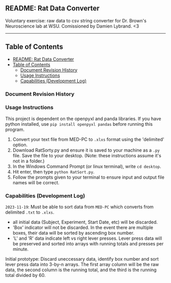 ## README: Rat Data Converter 

Voluntary exercise: raw data to csv string converter for Dr. Brown's Neuroscience lab at WSU. Comissioned by Damien Lybrand. <3


---

## Table of Contents
- [README: Rat Data Converter](#readme-rat-data-converter)
- [Table of Contents](#table-of-contents)
  - [Document Revision History](#document-revision-history)
  - [Usage Instructions](#usage-instructions)
  - [Capabilities (Development Log)](#capabilities-development-log)

<a name="revision-history"> </a>

### Document Revision History
<!--
| Name | Date | Changes | Version |
| ------ | ------ | --------- | --------- |
| Data Converter |2023-11-19 |Prototype | 0.0        |
|           |           |          |        |
|      |      |         |         |

Table of contents: 
Instructions for Lab Workers
Current / Future Capabilites
Development Notes / Resources used -->


### Usage Instructions 

This project is dependent on the openpyxl and panda libraries. 
If you have python installed, use  `pip install openpyxl pandas`  before running this program. 

<!-- warning that this only works for windows/linux -->
<!-- todo: add more detail / pictures. -->

1. Convert your text file from MED-PC to `.xlxs` format using the 'delimited' option. 
2. Download RatSorty.py and ensure it is saved to your machine as a `.py` file. Save the file to your desktop. (Note: these instructions assume it's not in a folder.) 
3. In the Windows Command Prompt (or linux terminal), write `cd desktop`. 
4. Hit enter, then type `python RatSort.py`. 
5. Follow the prompts given to your terminal to ensure input and output file names will be correct. 
   


### Capabilities (Development Log) 
`2023-11-19`: Must be able to sort data from `MED-PC` which converts from delimited `.txt` to `.xlxs`. 

- all initial data (Subject, Experiment, Start Date, etc) will be discarded. 
- 'Box' indicator will not be discarded. In the event there are multiple boxes, their data will be sorted by ascending box number. 
- 'L' and 'R' data indicate left vs right lever presses. Lever press data will be preserved and sorted into arrays with running totals and presses per minute. 
  
Initial prototype: Discard uneccessary data, identify box number and sort lever press data into 3-by-n arrays. The first array column will be the raw data, the second column is the running total, and the third is the running total divided by 60.  
